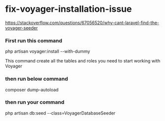 # fix-voyager-installation-issue


https://stackoverflow.com/questions/67056520/why-cant-laravel-find-the-voyager-seeder


### First run this command
php artisan voyager:install --with-dummy

This command create all the tables and roles you need to start working with Voyager

### then run below command
composer dump-autoload

### then run your command

php artisan db:seed --class=VoyagerDatabaseSeeder
